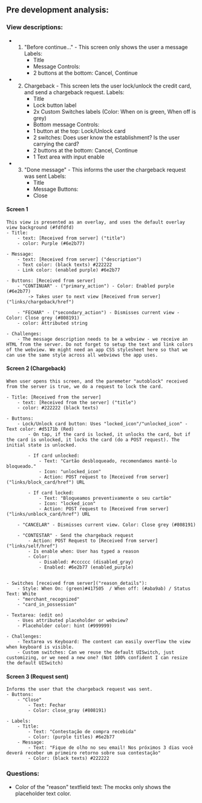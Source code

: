 ## Pre development analysis:

### View descriptions:
- 1. "Before continue..." - This screen only shows the user a message
	Labels:
		- Title
		- Message
	Controls:
		- 2 buttons at the bottom: Cancel, Continue

- 2. Chargeback - This screen lets the user lock/unlock the credit card, and send a chargeback request.
	Labels: 
		- Title
		- Lock button label
		- 2x Custom Switches labels (Color: When on is green, When off is grey)
		- Bottom message
	Controls:
		- 1 button at the top: Lock/Unlock card			
		- 2 switches: Does user know the establishment? Is the user carrying the card?
		- 2 buttons at the bottom: Cancel, Continue
		- 1 Text area with input enable

- 3. "Done message" - This informs the user the chargeback request was sent
	Labels:
		- Title
		- Message
	Buttons:
		- Close


#### Screen 1
	This view is presented as an overlay, and uses the default overlay view background (#fdfdfd)
	- Title:
		- text: [Received from server] ("title")
		- color: Purple (#6e2b77)

	- Message:
		- text: [Received from server] ("description")
		- Text color: (black texts) #222222
		- Link color: (enabled purple) #6e2b77

	- Buttons: [Received from server]
		- "CONTINUAR" - ("primary_action") - Color: Enabled purple (#6e2b77)
			-> Takes user to next view [Received from server] ("links/chargeback/href")

		- "FECHAR" - ("secondary_action") - Dismisses current view - Color: Close grey (#808191)
		- color: Attributed string

	- Challenges:
		- The message description needs to be a webview - we receive an HTML from the server. Do not forget to setup the text and link colors of the webview. We might need an app CSS stylesheet here so that we can use the same style across all webviews the app uses.


#### Screen 2 (Chargeback)
	When user opens this screen, and the paremeter "autoblock" received from the server is true, we do a request to lock the card.

	- Title: [Received from the server]
		- text: [Received from the server] ("title")
		- color: #222222 (black texts)

	- Buttons: 
		- Lock/Unlock card button: Uses "locked_icon"/"unlocked_icon" - Text color: #d5171b (Red)
			- On tap, if the card is locked, it unlocks the card, but if the card is unlocked, it locks the card (do a POST request). The initial state is unlocked.

			- If card unlocked: 
				- Text: "Cartão desbloqueado, recomendamos mantê-lo bloqueado."
				- Icon: "unlocked_icon"
				- Action: POST request to [Received from server]("links/block_card/href") URL

			- If card locked: 
				- Text: "Bloqueamos preventivamente o seu cartão"
				- Icon: "locked_icon"
				- Action: POST request to [Received from server]("links/unblock_card/href") URL

		- "CANCELAR" - Dismisses current view. Color: Close grey (#808191)

		- "CONTESTAR" - Send the chargeback request
			- Action: POST Request to [Received from server] ("links/self/href")
			- Is enable when: User has typed a reason
			- Color:
				- Disabled: #cccccc (disabled_gray)
				- Enabled: #6e2b77 (enabled_purple)


	- Switches [received from server]("reason_details"):
		- Style: When On: (green)#417505  / When off: (#aba9ab) / Status Text: White
		- "merchant_recognized" 
		- "card_in_possession"

	- Textarea: (edit on)
		- Uses attributed placeholder or webview?
		- Placeholder color: hint (#999999)

	- Challenges:
		- Textarea vs Keyboard: The content can easily overflow the view when keyboard is visible.
		- Custom switches: Can we reuse the default UISwitch, just customizing, or we need a new one? (Not 100% confident I can resize the default UISwitch)


#### Screen 3 (Request sent)
	Informs the user that the chargeback request was sent.
	- Buttons:
		- "Close"
			- Text: Fechar
			- Color: close_gray (#808191)

	- Labels:
		- Title:
			- Text: "Contestação de compra recebida"
			- Color: (purple titles) #6e2b77
		- Message: 
			- Text: "Fique de olho no seu email! Nos próximos 3 dias você deverá receber um primeiro retorno sobre sua contestação"
			- Color: (black texts) #222222

### Questions: 
- Color of the "reason" textfield text: The mocks only shows the placeholder text color.